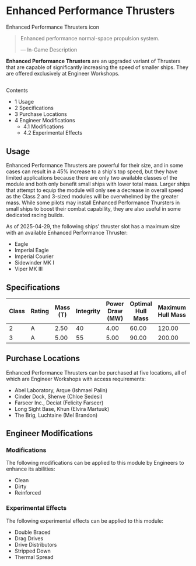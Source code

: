 # Enhanced Performance Thrusters
Enhanced Performance Thrusters icon
 		 	 

> 
> 
> Enhanced performance normal-space propulsion system.
> 
> 
> — In-Game Description
> 

**Enhanced Performance Thrusters** are an upgraded variant of Thrusters that are capable of significantly increasing the speed of smaller ships. They are offered exclusively at Engineer Workshops.

## 

Contents

- 1 Usage
- 2 Specifications
- 3 Purchase Locations
- 4 Engineer Modifications
    - 4.1 Modifications
    - 4.2 Experimental Effects

## Usage

Enhanced Performance Thrusters are powerful for their size, and in some cases can result in a 45% increase to a ship's top speed, but they have limited applications because there are only two available classes of the module and both only benefit small ships with lower total mass. Larger ships that attempt to equip the module will only see a decrease in overall speed as the Class 2 and 3-sized modules will be overwhelmed by the greater mass. While some pilots may install Enhanced Performance Thursters in small ships to boost their combat capability, they are also useful in some dedicated racing builds.

As of 2025-04-29, the following ships' thruster slot has a maximum size with an available Enhanced Performance Thruster:

- Eagle
- Imperial Eagle
- Imperial Courier
- Sidewinder MK I
- Viper MK III

## Specifications

| Class | Rating | Mass<br>(T) | Integrity | Power<br>Draw (MW) | Optimal<br>Hull Mass | Maximum<br>Hull Mass | Value (CR) |
| --- | --- | --- | --- | --- | --- | --- | --- |
| 2 | A | 2.50 | 40 | 4.00 | 60.00 | 120.00 | 1,610,079 |
| 3 | A | 5.00 | 55 | 5.00 | 90.00 | 200.00 | 5,103,952 |

## Purchase Locations

Enhanced Performance Thrusters can be purchased at five locations, all of which are Engineer Workshops with access requirements:

- Abel Laboratory, Arque (Ishmael Palin)
- Cinder Dock, Shenve (Chloe Sedesi)
- Farseer Inc., Deciat (Felicity Farseer)
- Long Sight Base, Khun (Elvira Martuuk)
- The Brig, Luchtaine (Mel Brandon)

## Engineer Modifications

### Modifications

The following modifications can be applied to this module by Engineers to enhance its abilities:

- Clean
- Dirty
- Reinforced

### Experimental Effects

The following experimental effects can be applied to this module:

- Double Braced
- Drag Drives
- Drive Distributors
- Stripped Down
- Thermal Spread